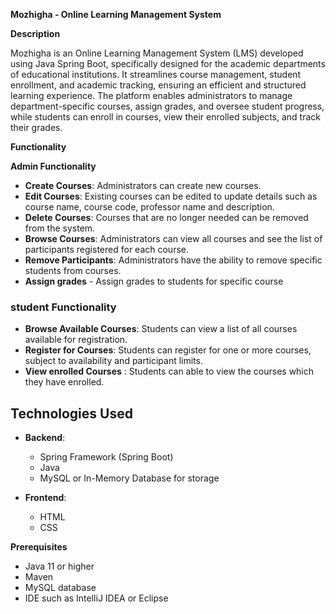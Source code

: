 **Mozhigha - Online Learning Management System**

**Description**

Mozhigha is an Online Learning Management System (LMS) developed using Java Spring Boot, specifically designed for the academic departments of educational institutions. It streamlines course management, student enrollment, and academic tracking, ensuring an efficient and structured learning experience.
The platform enables administrators to manage department-specific courses, assign grades, and oversee student progress, while students can enroll in courses, view their enrolled subjects, and track their grades.

**Functionality**

**Admin Functionality**

- **Create Courses**: Administrators can create new courses.
- **Edit Courses**: Existing courses can be edited to update details such as course name, course code, professor name and description.
- **Delete Courses**: Courses that are no longer needed can be removed from the system.
- **Browse Courses**: Administrators can view all courses and see the list of participants registered for each course.
- **Remove Participants**: Administrators have the ability to remove specific students from courses.
- **Assign grades** - Assign grades to students for specific course

### student Functionality
- **Browse Available Courses**: Students can view a list of all courses available for registration.
- **Register for Courses**: Students can register for one or more courses, subject to availability and participant limits.
- **View enrolled Courses** : Students can able to view the courses which they have enrolled.

## Technologies Used
- **Backend**: 
  - Spring Framework (Spring Boot)
  - Java
  - MySQL or In-Memory Database for storage

- **Frontend**:
  - HTML
  - CSS

 **Prerequisites**
- Java 11 or higher
- Maven 
- MySQL database 
- IDE such as IntelliJ IDEA or Eclipse
